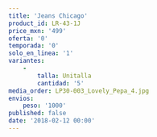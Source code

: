 ```yaml
---
title: 'Jeans Chicago'
product_id: LR-43-1J
price_mxn: '499'
oferta: '0'
temporada: '0'
solo_en_linea: '1'
variantes:
    -
        talla: Unitalla
        cantidad: '5'
media_order: LP30-003_Lovely_Pepa_4.jpg
envios:
    peso: '1000'
published: false
date: '2018-02-12 00:00'
---
```


